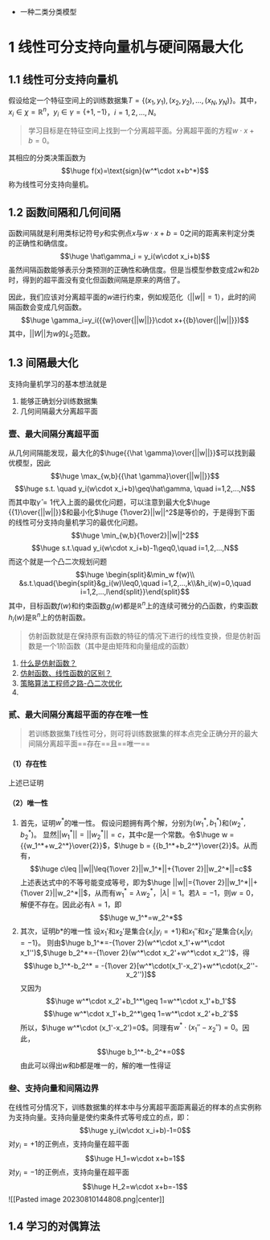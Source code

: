 - 一种二类分类模型
# 1 线性可分支持向量机与硬间隔最大化
## 1.1 线性可分支持向量机
假设给定一个特征空间上的训练数据集$T = \{(x_1,y_1),(x_2,y_2),...,(x_N,y_N)\}$。其中，$x_i\in \chi=\mathbb{R}^n$，$y_i\in \gamma=\{+1,-1\}$，$i=1,2,...,N$。

> 学习目标是在特征空间上找到一个分离超平面。分离超平面的方程$w\cdot x+b=0$。

其相应的分类决策函数为$$\huge f(x)=\text{sign}(w^*\cdot x+b^*)$$
称为线性可分支持向量机。

## 1.2 函数间隔和几何间隔
函数间隔就是利用类标记符号$y$和实例点$x$与$w\cdot x+b=0$之间的距离来判定分类的正确性和确信度。$$\huge \hat\gamma_i = y_i(w\cdot x_i+b)$$
虽然间隔函数能够表示分类预测的正确性和确信度。但是当模型参数变成$2w$和$2b$时，得到的超平面没有变化但函数间隔是原来的两倍了。

因此，我们应该对分离超平面的$w$进行约束，例如规范化（$||w||=1$），此时的间隔函数会变成几何函数。$$\huge \gamma_i=y_i({{w}\over{||w||}}\cdot x+{{b}\over{||w||}})$$
其中，$||W||$为$w$的$L_2$范数。

## 1.3 间隔最大化
支持向量机学习的基本想法就是
1. 能够正确划分训练数据集
2. 几何间隔最大分离超平面

### 壹、最大间隔分离超平面
从几何间隔能发现，最大化的$\huge{{\hat \gamma}\over{||w||}}$可以找到最优模型，因此$$\huge \max_{w,b}{{\hat \gamma}\over{||w||}}$$$$\huge s.t. \quad y_i(w\cdot x_i+b)\geq\hat\gamma, \quad i=1,2,...,N$$
而其中取$\hat\gamma=1$代入上面的最优化问题，可以注意到最大化$\huge {{1}\over{||w||}}$和最小化$\huge {1\over2}||w||^2$是等价的，于是得到下面的线性可分支持向量机学习的最优化问题。$$\huge \min_{w,b}{1\over2}||w||^2$$$$\huge s.t.\quad y_i(w\cdot x_i+b)-1\geq0,\quad i=1,2,...,N$$
而这个就是一个凸二次规划问题$$\huge \begin{split}&\min_w f(w)\\
&s.t.\quad{\begin{split}&g_i(w)\leq0,\quad i=1,2,...,k\\&h_i(w)=0,\quad i=1,2,...,l\end{split}}\end{split}$$
其中，目标函数$f(w)$和约束函数$g_i(w)$都是$\mathbb{R}^n$上的连续可微分的凸函数，约束函数$h_i(w)$是$\mathbb{R}^n$上的仿射函数。

> 仿射函数就是在保持原有函数的特征的情况下进行的线性变换，但是仿射函数是一个1阶函数（其中是由矩阵和向量组成的函数）

1. [什么是仿射函数？](https://blog.csdn.net/houhuipeng/article/details/92836041)
2. [仿射函数、线性函数的区别？](https://www.zhihu.com/question/52571431)
3. [策略算法工程师之路-凸二次优化](https://zhuanlan.zhihu.com/p/100041443)
4. 
### 贰、最大间隔分离超平面的存在唯一性
> 若训练数据集$T$线性可分，则可将训练数据集的样本点完全正确分开的最大间隔分离超平面==存在==且==唯一==
#### （1）存在性
上述已证明

#### （2）唯一性
1. 首先，证明$w^*$的唯一性。
假设问题拥有两个解，分别为$(w_1^*,b_1^*)$和$(w_2^*,b_2^*)$。
显然$||w_1^*||=||w_2^*||=c$，其中$c$是一个常数。令$\huge w = {{w_1^*+w_2^*}\over{2}}$，$\huge b = {{b_1^*+b_2^*}\over{2}}$。从而有，$$\huge c\leq ||w||\leq{1\over 2}||w_1^*||+{1\over 2}||w_2^*||=c$$
上述表达式中的不等号能变成等号，即为$\huge ||w||={1\over 2}||w_1^*||+{1\over 2}||w_2^*||$，从而有$w_1^* = \lambda w_2^*$，$|\lambda| = 1$。若$\lambda = -1$，则$w=0$，解便不存在。因此必有$\lambda =1$，即$$\huge w_1^*=w_2^*$$
2. 其次，证明$b*$的唯一性
设$x_1'$和$x_2'$是集合$\{x_i|y_i=+1\}$和$x_1''$和$x_2''$是集合$\{x_i|y_i=-1\}$。
则由$\huge b_1^*=-{1\over 2}(w^*\cdot x_1'+w^*\cdot x_1'')$,$\huge b_2^*=-{1\over 2}(w^*\cdot x_2'+w^*\cdot x_2'')$，得$$\huge b_1^*-b_2^* = -{1\over 2}[w^*\cdot(x_1'-x_2')+w^*\cdot(x_2''-x_2'')]$$
又因为$$\huge w^*\cdot x_2'+b_1^*\geq 1=w^*\cdot x_1'+b_1'$$$$\huge w^*\cdot x_1'+b_2^*\geq 1=w^*\cdot x_2'+b_2'$$
所以，$\huge w^*\cdot (x_1'-x_2')=0$。同理有$w^*\cdot (x_1''-x_2'')=0$。因此，$$\huge b_1^*-b_2^*=0$$
由此可以得出$w$和$b$都是唯一的，解的唯一性得证

### 叁、支持向量和间隔边界
在线性可分情况下，训练数据集的样本中与分离超平面距离最近的样本的点实例称为支持向量。支持向量是使约束条件式等号成立的点，即：$$\huge y_i(w\cdot x_i+b)-1=0$$
对$y_i=+1$的正例点，支持向量在超平面$$\huge H_1=w\cdot x+b=1$$
对$y_i=-1$的正例点，支持向量在超平面$$\huge H_2=w\cdot x+b=-1$$
![[Pasted image 20230810144808.png|center]]

## 1.4 学习的对偶算法
